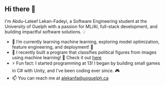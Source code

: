 ## Hi there 👋

I'm Abdu-Lateef Lekan-Fadeyi, a Software Engineering student at the University of Guelph with a passion for ML/AI, full-stack development, and building impactful software solutions. 💡

- 🌱 I’m currently learning machine learning, exploring model optimization, feature engineering, and deployment! 🤖
- 🤔 I recently built a program that classifies political figures from images using machine learning! 🚀 Check it out [here](https://github.com/Abdu-LateefLF/political-figure-classifier)
- ⚡ Fun fact: I started programming at 13! I began by building small games in C# with Unity, and I've been coding ever since. 🎮
- 📫 You can reach me at alekanfa@uoguelph.ca

<!--
**Abdu-LateefLF/abdu-lateeflf** is a ✨ _special_ ✨ repository because its `README.md` (this file) appears on your GitHub profile.

Here are some ideas to get you started:

- 🔭 I’m currently working on ...
- 🌱 I’m currently learning ...
- 👯 I’m looking to collaborate on ...
- 🤔 I’m looking for help with ...
- 💬 Ask me about ...
- 📫 How to reach me: ...
- 😄 Pronouns: ...
-->
